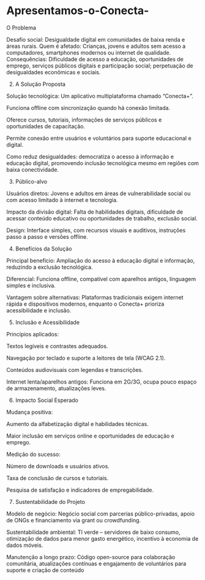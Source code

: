 # Apresentamos-o-Conecta-
O Problema

Desafio social: Desigualdade digital em comunidades de baixa renda e áreas rurais.
Quem é afetado: Crianças, jovens e adultos sem acesso a computadores, smartphones modernos ou internet de qualidade.
Consequências: Dificuldade de acesso a educação, oportunidades de emprego, serviços públicos digitais e participação social; perpetuação de desigualdades econômicas e sociais.

2. A Solução Proposta

Solução tecnológica: Um aplicativo multiplataforma chamado “Conecta+”.

Funciona offline com sincronização quando há conexão limitada.

Oferece cursos, tutoriais, informações de serviços públicos e oportunidades de capacitação.

Permite conexão entre usuários e voluntários para suporte educacional e digital.

Como reduz desigualdades: democratiza o acesso à informação e educação digital, promovendo inclusão tecnológica mesmo em regiões com baixa conectividade.

3. Público-alvo

Usuários diretos: Jovens e adultos em áreas de vulnerabilidade social ou com acesso limitado à internet e tecnologia.

Impacto da divisão digital: Falta de habilidades digitais, dificuldade de acessar conteúdo educativo ou oportunidades de trabalho, exclusão social.

Design: Interface simples, com recursos visuais e auditivos, instruções passo a passo e versões offline.

4. Benefícios da Solução

Principal benefício: Ampliação do acesso à educação digital e informação, reduzindo a exclusão tecnológica.

Diferencial: Funciona offline, compatível com aparelhos antigos, linguagem simples e inclusiva.

Vantagem sobre alternativas: Plataformas tradicionais exigem internet rápida e dispositivos modernos, enquanto o Conecta+ prioriza acessibilidade e inclusão.

5. Inclusão e Acessibilidade

Princípios aplicados:

Textos legíveis e contrastes adequados.

Navegação por teclado e suporte a leitores de tela (WCAG 2.1).

Conteúdos audiovisuais com legendas e transcrições.

Internet lenta/aparelhos antigos: Funciona em 2G/3G, ocupa pouco espaço de armazenamento, atualizações leves.

6. Impacto Social Esperado

Mudança positiva:

Aumento da alfabetização digital e habilidades técnicas.

Maior inclusão em serviços online e oportunidades de educação e emprego.

Medição do sucesso:

Número de downloads e usuários ativos.

Taxa de conclusão de cursos e tutoriais.

Pesquisa de satisfação e indicadores de empregabilidade.

7. Sustentabilidade do Projeto

Modelo de negócio: Negócio social com parcerias público-privadas, apoio de ONGs e financiamento via grant ou crowdfunding.

Sustentabilidade ambiental: TI verde – servidores de baixo consumo, otimização de dados para menor gasto energético, incentivo à economia de dados móveis.

Manutenção a longo prazo: Código open-source para colaboração comunitária, atualizações contínuas e engajamento de voluntários para suporte e criação de conteúdo
